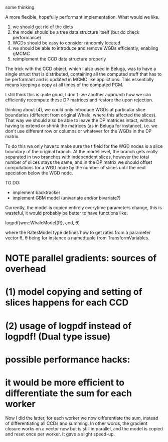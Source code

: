 some thinking.

A more flexible, hopefully performant implementation. What would we like.

1. we should get rid of the dicts
2. the model should be a tree data structure itself (but do check performance)
3. WGDs should be easy to consider randomly located
4. we should be able to introduce and remove WGDs efficiently, enabling rjMCMC
5. reimplement the CCD data structure properly

The trick with the CCD object, which I also used in Beluga, was to have a single
struct that is distributed, containing all the computed stuff that has to be
performant and is updated in MCMC like applictions. This essentially means
keeping a copy at all times of the computed PGM.

I still think this is quite good, I don't see another approach how we can
efficiently recompute these DP matrices and restore the upon rejection.

thinking about (4), we could only introduce WGDs at particular slice boundaries
(different from original Whale, where this affected the slices). That way we
should also be able to leave the DP matrices intact, without having to extend or
shrink the matrices (as in Beluga for instance), i.e. we don't use different row
or columns or whatever for the WGDs in the DP matrix.

To do this we only have to make sure the t field for the WGD nodes is a slice
boundary of the original branch. At the model level, the branch gets really
separated in two branches with independent slices, however the total number of
slices stays the same, and in the DP matrix we should offset computations for a
WGD node by the number of slices until the next speciation below the WGD node.

TO DO:
- implement backtracker
- implement GBM model (univariate and/or bivariate?)


Currently, the model is copied entirely everytime parameters change, this is
wasteful, it would probably be better to have functions like:

  logpdf(wm::WhaleModel{R}, ccd, θ)

where the RatesModel type defines how to get rates from a parameter vector θ,
θ being for instance a namedtuple from TransformVariables.


# NOTE parallel gradients: sources of overhead
# (1) model copying and setting of slices happens for each CCD
# (2) usage of logpdf instead of logpdf! (Dual type issue)
# possible performance hacks:
# it would be more efficient to differentiate the sum for each worker

Now I did the latter, for each worker we now differentiate the sum, instead
of differentiating all CCDs and summing. In other words, the gradient closure
works on a vector now but is still in parallel, and the model is copied and
reset once per worker. It gave a slight speed-up.
